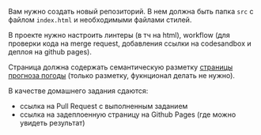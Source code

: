 Вам нужно создать новый репозиторий. В нем должна быть папка `src` с файлом `index.html` и необходимыми файлами стилей.

В проекте нужно настроить линтеры (в тч на html), workflow (для проверки кода на merge request, добавления ссылки на codesandbox и деплоя на github pages).

Страница должна содержать семантическую разметку [страницы прогноза погоды](https://excalidraw.com/#json=06TPrfLyQELM46t69GTmw,CjN_5d1N9v9n5ANydpS64A) (только разметку, фукнционал делать не нужно).

В качестве домашнего задания сдаются:

- ссылка на Pull Request с выполненным заданием
- ссылка на задеплоенную страницу на Github Pages (где можно увидеть результат)
